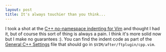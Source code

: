 ```yaml
---
layout: post
title: It's always touchier than you think...
---
```

I took a shot at the [C++ no-namespace indenting for Vim](/2009/08/23/no-namespace-indent-for-c-with-vim/) and thought I had it, but of course this sort of thing is always a pain. I think it's more solid now but I make no guarantees :). You can find the indent code as part of the [General C++ Settings](/vim/working-with-vim-and-cpp/general-cpp-settings/) file that should go in `$VIM/after/ftplugin/cpp.vim`.

